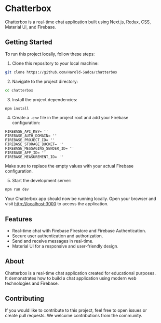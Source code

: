 # Chatterbox

Chatterbox is a real-time chat application built using Next.js, Redux, CSS, Material UI, and Firebase.

## Getting Started

To run this project locally, follow these steps:

1. Clone this repository to your local machine:

```bash
git clone https://github.com/Harold-Sadca/chatterbox
```

2. Navigate to the project directory:

```bash
cd chatterbox
```

3. Install the project dependencies:

```bash
npm install
```

4. Create a `.env` file in the project root and add your Firebase configuration:

```env
FIREBASE_API_KEY= ''
FIREBASE_AUTH_DOMAIN= ''
FIREBASE_PROJECT_ID= ''
FIREBASE_STORAGE_BUCKET= ''
FIREBASE_MESSAGING_SENDER_ID= ''
FIREBASE_APP_ID= ''
FIREBASE_MEASUREMENT_ID= ''
```

Make sure to replace the empty values with your actual Firebase configuration.

5. Start the development server:

```bash
npm run dev
```

Your Chatterbox app should now be running locally. Open your browser and visit [http://localhost:3000](http://localhost:3000) to access the application.

## Features

- Real-time chat with Firebase Firestore and Firebase Authentication.
- Secure user authentication and authorization.
- Send and receive messages in real-time.
- Material UI for a responsive and user-friendly design.

## About

Chatterbox is a real-time chat application created for educational purposes. It demonstrates how to build a chat application using modern web technologies and Firebase.

## Contributing

If you would like to contribute to this project, feel free to open issues or create pull requests. We welcome contributions from the community.
